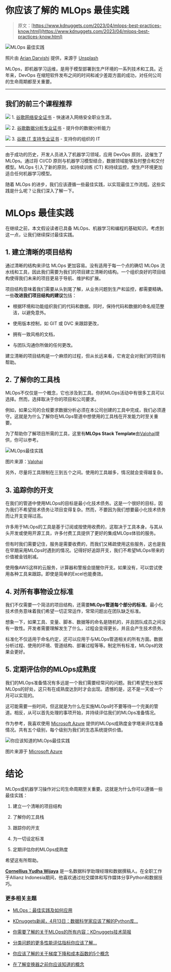 # 你应该了解的 MLOps 最佳实践

> 原文：[https://www.kdnuggets.com/2023/04/mlops-best-practices-know.html](https://www.kdnuggets.com/2023/04/mlops-best-practices-know.html)

![MLOps 最佳实践](../Images/646befef8a2fe0fbed454c2b72879fa2.png)

照片由 [Arian Darvishi](https://unsplash.com/@arianismmm?utm_source=medium&utm_medium=referral) 提供，来源于 [Unsplash](https://unsplash.com?utm_source=medium&utm_medium=referral)

MLOps，即机器学习运维，是用于模型部署到生产环境的一系列技术和工具。近年来，DevOps 在缩短软件发布之间的时间和减少差距方面的成功，对任何公司的生命周期都至关重要。

* * *

## 我们的前三个课程推荐

![](../Images/0244c01ba9267c002ef39d4907e0b8fb.png) 1\. [谷歌网络安全证书](https://www.kdnuggets.com/google-cybersecurity) - 快速进入网络安全职业生涯。

![](../Images/e225c49c3c91745821c8c0368bf04711.png) 2\. [谷歌数据分析专业证书](https://www.kdnuggets.com/google-data-analytics) - 提升你的数据分析能力

![](../Images/0244c01ba9267c002ef39d4907e0b8fb.png) 3\. [谷歌 IT 支持专业证书](https://www.kdnuggets.com/google-itsupport) - 支持你的组织的 IT

* * *

由于成功的历史，开发人员进入了机器学习领域，应用 DevOps 原则，这催生了 MLOps。通过将 CI/CD 原则与机器学习模型结合，数据领域能够及时整合和交付模型。MLOps 引入了新的原则，如持续训练 (CT) 和持续监控，使生产环境更加适合任何机器学习模型。

随着 MLOps 的进步，我们应该遵循一些最佳实践，以实现最佳工作流程。这些实践是什么呢？让我们深入了解一下。

# MLOps 最佳实践

在继续之前，本文假设读者已具备 MLOps、机器学习和编程的基础知识。考虑到这一点，让我们继续探讨最佳实践。

## 1\. 建立清晰的项目结构

通过清晰的结构来评估 MLOps 更加容易。没有适用于每一个点的确切 MLOps 流水线和工具，因此我们需要为我们的项目建立清晰的结构。一个组织良好的项目结构使得我们未来的项目更易于导航、维护和扩展。

项目结构意味着我们需要从头到尾了解，从业务问题到生产和监控，都需要精确。一些**改进我们项目结构的建议**包括：

- 根据环境和功能组织我们的代码和数据。同时，保持代码和数据的命名规范整洁，以避免意外。

- 使用版本控制，如 GIT 或 DVC 来跟踪更改，

- 拥有一致风格的文档，

- 与团队沟通你所做的任何更改。

建立清晰的项目结构是一个麻烦的过程，但从长远来看，它肯定会对我们的项目有帮助。

## 2\. 了解你的工具栈

MLOps不仅仅是一个概念，它也涉及到工具。你的MLOps活动中有很多工具可以选择。然而，选择取决于你的项目和公司要求。

例如，如果公司的合规要求数据分析必须在本公司创建的工具中完成，我们必须遵守。这就是为什么了解你在MLOps管道中想使用的工具栈在开发能力时至关重要。

为了帮助你了解项目所需的工具，这里有**MLOps Stack Template**由[Valohai](https://valohai.com/blog/the-mlops-stack/)提供，你可以参考。

![MLOps最佳实践](../Images/5cf6521078b9571dddad8e58b317ee3f.png)

图片来源：[Valohai](https://valohai.com/blog/the-mlops-stack/)

另外，尽量将工具限制在三到五个之间。使用的工具越多，情况就会变得越复杂。

## 3\. 追踪你的开支

在我们的管道中使用MLOps的目标是最小化技术债务。这是一个很好的目标，因为我们不希望技术债务让项目变得复杂。然而，不要因为我们想要最小化技术债务而让开支变得过高。

许多用于MLOps的工具是基于订阅或按使用收费的，这取决于工具本身。与其从头开发或使用开源工具，许多付费工具提供了更好的集成MLOps体验的服务。

但有时我们需要记住，服务是需要收费的，而我们又稀疏使用这些服务，这也是我在早期采用MLOps时遇到的情况。记得好好追踪开支，我们不希望MLOps带来的价值被金钱削减。

使用像AWS这样的云服务，计算器和警报会提醒你开支。如果没有，可以尝试使用各种工具来跟踪。即使是简单的Excel也能奏效。

## 4\. 对所有事物设立标准

我们不仅需要一个简洁的项目结构，还需要**MLOps管道每个部分的标准**。最小化技术债务意味着我们希望一切正常运作，常常问题出在团队缺乏标准。

想象一下，如果工具、变量、脚本、数据等的命名是随机的，并且团队成员之间没有一致性。开发者需要理解发生了什么，过程会变得更长，并且会产生技术债务。

标准化不仅适用于命名约定，还可以应用于与MLOps管道相关的所有方面。数据分析过程、使用的环境、管道结构、部署过程等等。制定所有标准，MLOps的效果会更好。

## 5\. 定期评估你的MLOps成熟度

我们的MLOps准备情况有多远是一个我们需要经常问的问题。我们希望充分发挥MLOps的好处，这只有在成熟度达到时才会出现。遗憾的是，这不是一天或一个月可以实现的。

这可能需要一些时间，但这就是为什么在实施MLOps时不要等待一个完美的管道。相反，从可以首先处理的事项开始，并持续评估我们的MLOps准备情况。

作为参考，我喜欢使用 [Microsoft Azure](https://learn.microsoft.com/en-us/azure/architecture/example-scenario/mlops/mlops-maturity-model) 提供的MLOps成熟度金字塔来评估准备情况。共有五个级别，每个级别为我们的生态系统提供价值。

![你应该知道的MLOps最佳实践](../Images/c9846b802b764d7b01286f7ed2a14af8.png)

图片来源于 [Microsoft Azure](https://learn.microsoft.com/en-us/azure/architecture/example-scenario/mlops/mlops-maturity-model)

# 结论

MLOps或机器学习操作对公司生命周期至关重要。这就是为什么你可以遵循一些最佳实践：

1.  建立一个清晰的项目结构

1.  了解你的工具栈

1.  跟踪你的开支

1.  为一切设定标准

1.  定期评估你的MLOps成熟度

希望这有所帮助。

**[Cornellius Yudha Wijaya](https://www.linkedin.com/in/cornellius-yudha-wijaya/)** 是一名数据科学助理经理和数据撰稿人。在全职工作于Allianz Indonesia期间，他喜欢通过社交媒体和写作媒体分享Python和数据技巧。

### 更多相关主题

+   [MLOps：最佳实践及如何应用](https://www.kdnuggets.com/2022/04/mlops-best-practices-apply.html)

+   [KDnuggets新闻，4月13日：数据科学家应该了解的Python库…](https://www.kdnuggets.com/2022/n15.html)

+   [你需要了解的关于MLOps的所有内容：KDnuggets技术简报](https://www.kdnuggets.com/tech-brief-everything-you-need-to-know-about-mlops)

+   [分类问题的更多性能评估指标你应该了解…](https://www.kdnuggets.com/2020/04/performance-evaluation-metrics-classification.html)

+   [你应该了解的关于梯度下降和成本函数的5个概念](https://www.kdnuggets.com/2020/05/5-concepts-gradient-descent-cost-function.html)

+   [在了解变换器之前你应该知道的概念](https://www.kdnuggets.com/2023/01/concepts-know-getting-transformer.html)

